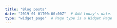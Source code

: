 ```yaml
---
title: "Blog posts"
date: "2019-01-01T00:00:00Z"  # Add today's date.
type: "widget_page"  # Page type is a Widget Page
---
```

